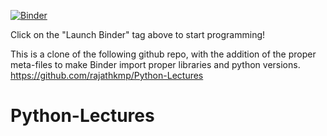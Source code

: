 [![Binder](https://mybinder.org/badge.svg)](https://mybinder.org/v2/gh/ericrosenbrown/Python_Tutorial/master)

Click on the "Launch Binder" tag above to start programming!

This is a clone of the following github repo, with the addition of the proper meta-files to make Binder import proper libraries and python versions.
https://github.com/rajathkmp/Python-Lectures

# Python-Lectures  




